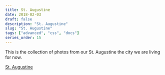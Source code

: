 ```yaml
---
title: St. Augustine
date: 2018-02-03
draft: false
description: "St. Augustine"
slug: "St. Augustine"
tags: ["advanced", "css", "docs"]
series_order: 15
---
```


This is the collection of photos from our St. Augustine the city we are living for now.

[St. Augustine](https://photos.app.goo.gl/abo7gMYd5SOUS26C3)
